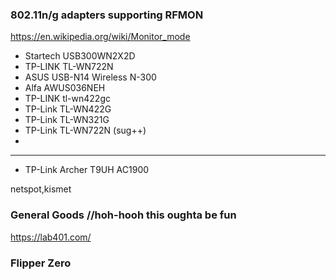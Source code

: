 ### 802.11n/g adapters supporting RFMON

https://en.wikipedia.org/wiki/Monitor_mode

- Startech USB300WN2X2D
- TP-LINK TL-WN722N
- ASUS USB-N14 Wireless N-300
- Alfa AWUS036NEH
- TP-LINK tl-wn422gc
- TP-Link TL-WN422G
- TP-Link TL-WN321G
- TP-Link TL-WN722N (sug++)
- 
---

- TP-Link Archer T9UH AC1900

netspot,kismet


### General Goods //hoh-hooh this oughta be fun

https://lab401.com/

### Flipper Zero
